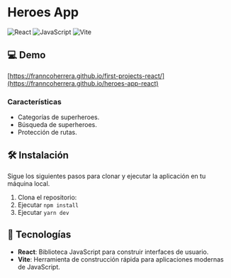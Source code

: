 # Heroes App

![React](https://img.shields.io/badge/React-20232A?style=for-the-badge&logo=react&logoColor=61DAFB) ![JavaScript](https://img.shields.io/badge/JavaScript-F7DF1E?style=for-the-badge&logo=javascript&logoColor=black) ![Vite](https://img.shields.io/badge/Vite-646CFF?style=for-the-badge&logo=vite&logoColor=white)


## 💻 Demo 

[https://franncoherrera.github.io/first-projects-react/](https://franncoherrera.github.io/heroes-app-react)

### Características
- Categorías de superheroes.
- Búsqueda de superheroes.
- Protección de rutas.

## 🛠️ Instalación

Sigue los siguientes pasos para clonar y ejecutar la aplicación en tu máquina local.

1. Clona el repositorio:
2. Ejecutar `npm install`
3. Ejecutar `yarn dev`

## 🚀 Tecnologías

- **React**: Biblioteca JavaScript para construir interfaces de usuario.
- **Vite**: Herramienta de construcción rápida para aplicaciones modernas de JavaScript.
